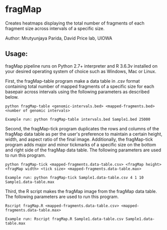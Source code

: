 # fragMap
Creates heatmaps displaying the total number of fragments of each fragment size across intervals of a specific size.

Author: Mrutyunjaya Parida, David Price lab, UIOWA

## Usage:
fragMap pipeline runs on Python 2.7+ interpreter and R 3.6.3v installed on your desired operating system of choice such as Windows, Mac or Linux. 

First, the fragMap-table program make a data table in .csv format containing total number of mapped fragments of a specific size for each basepair across intervals using the following parameters as described below.
```
python fragMap-table <genomic-intervals.bed> <mapped-fragments.bed> <number of genomic intervals>

Example run: python fragMap-table intervals.bed Sample1.bed 25000
```

Second, the fragMap-tick program duplicates the rows and columns of the fragMap data table as per the user's preference to maintain a certain height, width, and aspect ratio of the final image. Additionally, the fragMap-tick program adds major and minor tickmarks of a specific size on the bottom and right side of the fragMap data table. The following parameters are used to run this program.
```
python fragMap-tick <mapped-fragments.data-table.csv> <fragMap height> <fragMap width> <tick size> <mapped-fragments.data-table.max>

Example run: python fragMap-tick Sample1.data-table.csv 4 1 10 Sample1.data-table.max   
```

Third, the R script makes the fragMap image from the fragMap data table. The following parameters are used to run this program.
```
Rscript fragMap.R <mapped-fragments.data-table.csv> <mapped-fragments.data-table.max>

Example run: Rscript fragMap.R Sample1.data-table.csv Sample1.data-table.max   
```
